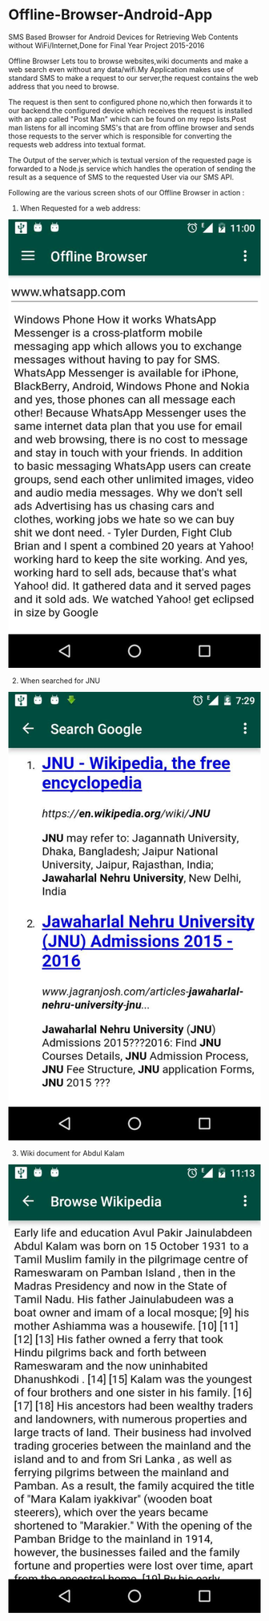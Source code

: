 # Offline-Browser-Android-App
SMS Based Browser for Android Devices for Retrieving Web Contents without WiFi/Internet,Done for Final Year Project 2015-2016

Offline Browser Lets tou to browse websites,wiki documents and make a web search even without any data/wifi.My Application makes use
of standard SMS to make a request to our server,the request contains the web address that you need to browse.

The request is then sent to configured phone no,which then forwards it to our backend.the configured device which receives the request
is installed with an app called "Post Man" which can be found on my repo lists.Post man listens for all incoming SMS's that are from 
offline browser and sends those requests to the server which is responsible for converting the requests web address into textual format.

The Output of the server,which is textual version of the requested page is forwarded to a Node.js service which handles the operation
of sending the result as a sequence of SMS to the requested User via our SMS API.

Following are the various screen shots of our Offline Browser in action : 

1) When Requested for a web address: 

![alt text](screenshots/browse.jpg "whatsapp page")

2) When searched for JNU 

![alt text](screenshots/search.jpg "jnu search result")

3) Wiki document for Abdul Kalam

![alt text](screenshots/wiki.jpg "wiki page for abdul kalam")
